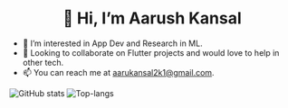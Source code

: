 <h1 style="text-align:center;"> 👋 Hi, I’m Aarush Kansal</h1>

- 👀 I’m interested in App Dev and Research in ML.
- 💞️ Looking to collaborate on Flutter projects and would love to help in other tech.
- 📫 You can reach me at aarukansal2k1@gmail.com.

<!--
 ## Programming Languages
 
-->

![GitHub stats](https://github-readme-stats.vercel.app/api?username=Aarush2k1&show_icons=true&theme=radical)
![Top-langs](https://github-readme-stats.vercel.app/api/top-langs/?username=Aarush2k1&layout=compact)
<!---
Aarush2k1/Aarush2k1 is a ✨ special ✨ repository because its `README.md` (this file) appears on your GitHub profile.
You can click the Preview link to take a look at your changes.
--->
